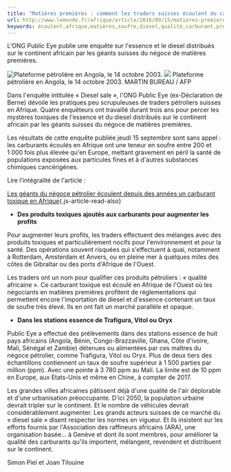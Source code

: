 ```yaml
---
title: "Matières premières : comment les traders suisses écoulent du carburant toxique en Afrique"
url: http://www.lemonde.fr/afrique/article/2016/09/15/matieres-premieres-comment-les-traders-suisses-ecoulent-du-carburant-toxique-en-afrique_4998076_3212.html
keywords: écoulent,afrique,matières,soufre,diesel,qualité,carburant,produits,ppm,toxique,traders,continent,toxiques,négoce,premières,suisses
---
```

L'ONG Public Eye publie une enquête sur l'essence et le diesel distribués sur le continent africain par les géants suisses du négoce de matières premières.

![Plateforme pétrolière en Angola, le 14 octobre 2003.](https://img.lemde.fr/2015/01/19/0/0/2464/1648/688/0/60/0/e966885_5771048-01-07.jpg) ![](https://img.lemde.fr/2015/01/19/0/0/2464/1648/688/0/60/0/e966885_5771048-01-07.jpg) Plateforme pétrolière en Angola, le 14 octobre 2003. MARTIN BUREAU / AFP

Dans l'enquête intitulée « Diesel sale », l'ONG Public Eye (ex-Déclaration de Berne) dévoile les pratiques peu scrupuleuses de traders pétroliers suisses en Afrique. Quatre enquêteurs ont travaillé durant trois ans pour percer les mystères toxiques de l'essence et du diesel distribués sur le continent africain par les géants suisses du négoce de matières premières.

Les résultats de cette enquête publiée jeudi 15 septembre sont sans appel : les carburants écoulés en Afrique ont une teneur en soufre entre 200 et 1 000 fois plus élevée qu'en Europe, mettant gravement en péril la santé de populations exposées aux particules fines et à d'autres substances chimiques cancérigènes.

Lire l'intégralité de l'article :

[Les géants du négoce pétrolier écoulent depuis des années un carburant toxique en Afrique](https://www.lemonde.fr/afrique/article/2016/09/15/les-geants-du-negoce-petrolier-ecoulent-depuis-des-annees-un-carburant-toxique-en-afrique_4998073_3212.html){.js-article-read-also}

-   **Des produits toxiques ajoutés aux carburants pour augmenter les profits**

Pour augmenter leurs profits, les traders effectuent des mélanges avec des produits toxiques et particulièrement nocifs pour l'environnement et pour la santé. Des opérations souvent risquées qui s'effectuent à quai, notamment à Rotterdam, Amsterdam et Anvers, ou en pleine mer à quelques miles des côtes de Gibraltar ou des ports d'Afrique de l'Ouest.

Les traders ont un nom pour qualifier ces produits pétroliers : « qualité africaine ». Ce carburant toxique est écoulé en Afrique de l'Ouest où les négociants en matières premières profitent de réglementations qui permettent encore l'importation de diesel et d'essence contenant un taux de soufre très élevé. Ils en ont fait un marché parallèle et opaque.

-   **Dans les stations essence de Trafigura, Vitol ou Oryx**

Public Eye a effectué des prélèvements dans des stations essence de huit pays africains (Angola, Bénin, Congo-Brazzaville, Ghana, Côte d'ivoire, Mali, Sénégal et Zambie) détenues ou alimentées par ces maîtres du négoce pétrolier, comme Trafigura, Vitol ou Oryx. Plus de deux tiers des échantillons contiennent un taux de soufre supérieur à 1 500 parties par million (ppm). Avec une pointe à 3 780 ppm au Mali. La limite est de 10 ppm en Europe, aux Etats-Unis et même en Chine, à compter de 2017.

Les grandes villes africaines pâtissent déjà d'une qualité de l'air déplorable et d'une urbanisation préoccupante. D'ici 2050, la population urbaine devrait tripler sur le continent. Et le nombre de véhicules devrait considérablement augmenter. Les grands acteurs suisses de ce marché du « diesel sale » disent respecter les normes en vigueur. Et ils insistent sur les efforts fournis par l'Association des raffineurs africains (ARA), une organisation basée... à Genève et dont ils sont membres, pour améliorer la qualité des carburants qu'ils importent, mélangent, revendent et distribuent sur le continent.

Simon Piel et Joan Tilouine
